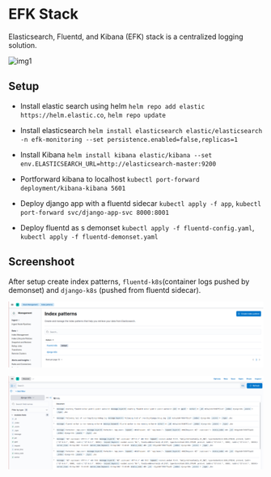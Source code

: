 # EFK Stack

Elasticsearch, Fluentd, and Kibana (EFK) stack is a centralized logging solution.

![img1](https://platform9.com/wp-content/uploads/2020/07/elastic-kibana.png)

## Setup

- Install elastic search using helm `helm repo add elastic https://helm.elastic.co`, `helm repo update`

- Install elasticsearch `helm install elasticsearch elastic/elasticsearch -n efk-monitoring --set persistence.enabled=false,replicas=1`

- Install Kibana `helm install kibana elastic/kibana --set env.ELASTICSEARCH_URL=http://elasticsearch-master:9200`

- Portforward kibana to localhost `kubectl port-forward deployment/kibana-kibana 5601`

- Deploy django app with a fluentd sidecar `kubectl apply -f app`, `kubectl port-forward svc/django-app-svc 8000:8001`

- Deploy fluentd as s demonset `kubectl apply -f fluentd-config.yaml`, `kubectl apply -f fluentd-demonset.yaml`


## Screenshoot

After setup create index patterns, 
`fluentd-k8s`(container logs pushed by demonset) and 
`django-k8s` (pushed from fluentd sidecar).

![img1](https://raw.githubusercontent.com/neeraj9194/efk-stack/master/docs/img1.png)


![img1](https://raw.githubusercontent.com/neeraj9194/efk-stack/master/docs/img2.png)